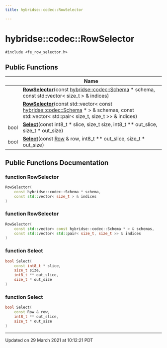 ```yaml
---
title: hybridse::codec::RowSelector

---
```


# hybridse::codec::RowSelector




`#include <fe_row_selector.h>`

## Public Functions

|                | Name           |
| -------------- | -------------- |
| | **[RowSelector](/hybridse/usage/api/markdown/Classes/classhybridse_1_1codec_1_1_row_selector.md#function-rowselector)**(const [hybridse::codec::Schema](/hybridse/usage/api/markdown/Namespaces/namespacehybridse_1_1codec.md#typedef-schema) * schema, const std::vector< size_t > & indices) |
| | **[RowSelector](/hybridse/usage/api/markdown/Classes/classhybridse_1_1codec_1_1_row_selector.md#function-rowselector)**(const std::vector< const [hybridse::codec::Schema](/hybridse/usage/api/markdown/Namespaces/namespacehybridse_1_1codec.md#typedef-schema) * > & schemas, const std::vector< std::pair< size_t, size_t >> & indices) |
| bool | **[Select](/hybridse/usage/api/markdown/Classes/classhybridse_1_1codec_1_1_row_selector.md#function-select)**(const int8_t * slice, size_t size, int8_t ** out_slice, size_t * out_size) |
| bool | **[Select](/hybridse/usage/api/markdown/Classes/classhybridse_1_1codec_1_1_row_selector.md#function-select)**(const [Row](/hybridse/usage/api/markdown/Classes/classhybridse_1_1codec_1_1_row.md) & row, int8_t ** out_slice, size_t * out_size) |

## Public Functions Documentation

### function RowSelector

```cpp
RowSelector(
    const hybridse::codec::Schema * schema,
    const std::vector< size_t > & indices
)
```


### function RowSelector

```cpp
RowSelector(
    const std::vector< const hybridse::codec::Schema * > & schemas,
    const std::vector< std::pair< size_t, size_t >> & indices
)
```


### function Select

```cpp
bool Select(
    const int8_t * slice,
    size_t size,
    int8_t ** out_slice,
    size_t * out_size
)
```


### function Select

```cpp
bool Select(
    const Row & row,
    int8_t ** out_slice,
    size_t * out_size
)
```


-------------------------------

Updated on 29 March 2021 at 10:12:21 PDT